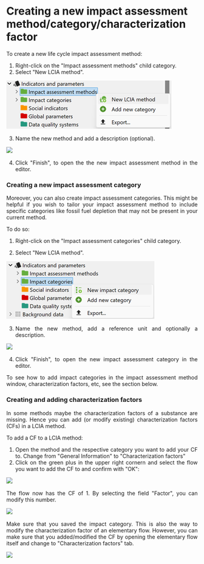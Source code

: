# Creating a new impact assessment method/category/characterization factor

<div style='text-align: justify;'>

To create a new life cycle impact assessment method:

1. Right-click on the "Impact assessment methods" child category.
2. Select "New LCIA method". 

![](../media/new_lcia_method.png)

3. Name the new method and add a description (optional). 

![](../media/create_new_lcia_method.png) 

4. Click "Finish", to open the the new impact assessment method in the editor.


### Creating a new impact assessment category 

Moreover, you can also create impact assessment categories. This might be helpful if you wish to tailor your impact assessment method to include specific categories like fossil fuel depletion that may not be present in your current method.

To do so:

1. Right-click on the "Impact assessment categories" child category.


2. Select "New LCIA method".

![](../media/create_impact_category_1.png)

 
3. Name the new method, add a reference unit and optionally a description.

![](../media/create_impact_category.png)

4.	Click "Finish", to open the new impact assessment category in the editor. 

To see how to add impact categories in the impact assessment method window, characterization factors, etc, see the section below.

### Creating and adding characterization factors

In some methods maybe the characterization factors of a substance are missing. Hence you can add (or modify existing) characterization factors (CFs) in a LCIA method.

To add a CF to a LCIA method:

1. Open the method and the respective category you want to add your CF to. Change from "General Information" to "Characterization factors"
2. Click on the green plus in the upper right cornern and select the flow you want to add the CF to and confirm with "OK": 

![](../media/CF_add.png)

The flow now has the CF of 1. By selecting the field "Factor", you can modify this number. 

![](../media/CF_number.png)

Make sure that you saved the impact category. This is also the way to modify  the characterization factor of an elementary flow. However, you can make sure that you added/modified the CF by opening the elementary flow itself and change to "Characterization factors" tab.

![](../media/CF_changed.png)

</div>
